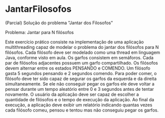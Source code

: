 # JantarFilosofos
(Parcial) Solução do problema "Jantar dos Filosofos"

Problema: Jantar para N filósofos

Este exercício prático consiste na implementação de uma aplicação multithreading capaz de
modelar o problema do jantar dos filósofos para N filósofos.
Cada filósofo deve ser modelado como uma thread em linguagem Java, conforme visto em
aula. Os garfos consistem em semáforos. Cada par de filósofos adjacentes possuem um garfo
compartilhado.
Os filósofos devem alternar entre os estados PENSANDO e COMENDO. Um filósofo gasta 5
segundos pensando e 2 segundos comendo. Para poder comer, o filósofo deve ter sido capaz de
segurar os garfos da esquerda e da direita simultaneamente. Se ele não conseguir pegar os garfos
ele deve voltar a pensar durante um tempo aleatório entre 0 e 3 segundos antes de tentar
novamente.
O usuário da aplicação deve ser capaz de escolher a quantidade de filósofos e o tempo de
execução da aplicação​. Ao final da execução, a aplicação deve exibir um relatório indicando
quantas vezes cada filósofo comeu, pensou e tentou mas não conseguiu pegar os garfos.